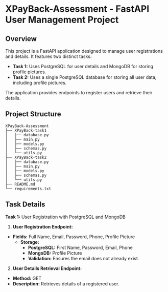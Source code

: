 # XPayBack-Assessment - FastAPI User Management Project

## Overview

This project is a FastAPI application designed to manage user registrations and details. It features two distinct tasks:

- **Task 1:** Uses PostgreSQL for user details and MongoDB for storing profile pictures.
- **Task 2:** Uses a single PostgreSQL database for storing all user data, including profile pictures.

The application provides endpoints to register users and retrieve their details.

## Project Structure

```plaintext
XPayBack-Assessment
├── XPayBack-task1
│   ├── database.py
│   ├── main.py
│   ├── models.py
│   ├── schemas.py
│   └── utils.py
├── XPayBack-task2
│   ├── database.py
│   ├── main.py
│   ├── models.py
│   ├── schemas.py
│   └── utils.py
├── README.md
└── requirements.txt
```
  

## Task Details

**Task 1:** User Registration with PostgreSQL and MongoDB
1. **User Registration Endpoint:**

- **Fields:** Full Name, Email, Password, Phone, Profile Picture
    - **Storage:**
      - **PostgreSQL:** First Name, Password, Email, Phone
      - **MongoDB:** Profile Picture
      - **Validation:** Ensures the email does not already exist.

2. **User Details Retrieval Endpoint:**

  - **Method:** GET
  - **Description:** Retrieves details of a registered user.
